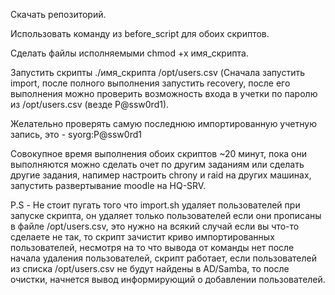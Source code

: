 Скачать репозиторий.

Использовать команду из before_script для обоих скриптов.

Сделать файлы исполняемыми chmod +x имя_скрипта.

Запустить скрипты ./имя_скрипта /opt/users.csv (Сначала запустить import, после полного выполнения запустить recovery, после его выполнения можно проверить возможность входа в учетки по паролю из /opt/users.csv (везде P@ssw0rd1).

Желательно проверять самую последнюю импортированную учетную запись, это - syorg:P@ssw0rd1

Совокупное время выполнения обоих скриптов ~20 минут, пока они выполняются можно сделать очет по другим заданиям или сделать другие задания, напимер настроить chrony и raid на других машинах, запустить развертывание moodle на HQ-SRV.

P.S - Не стоит пугать того что import.sh удаляет пользователей при запуске скрипта, он удаляет только пользователей если они прописаны в файле /opt/users.csv, это нужно на всякий случай если вы что-то сделаете не так, то скрипт зачистит криво импортированных пользователей, несмотря на то что вывода от команды нет после начала удаления пользователей, скрипт работает, если пользователей из списка /opt/users.csv не будут найдены в AD/Samba, то после очистки, начнется вывод информирующий о добавлении пользователей.
